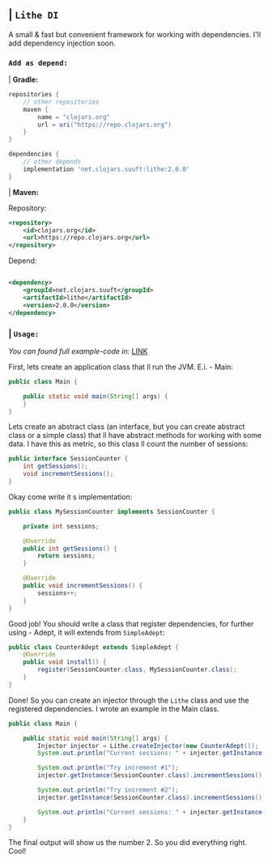 ## | `Lithe DI`
A small & fast but convenient framework for working with dependencies. I'll add dependency injection soon.
### `Add as depend:`

| **Gradle:**

```groovy
repositories {
    // other repositories
    maven {
        name = "clojars.org"
        url = uri("https://repo.clojars.org")
    }
}

dependencies {
    // other depends
    implementation 'net.clojars.suuft:lithe:2.0.0'
}
```

| **Maven:**

Repository:

```xml
<repository>
    <id>clojars.org</id>
    <url>https://repo.clojars.org</url>
</repository>
```

Depend:

```xml

<dependency>
    <groupId>net.clojars.suuft</groupId>
    <artifactId>lithe</artifactId>
    <version>2.0.0</version>
</dependency>
```
### | `Usage:`
*You can found full example-code in:* [LINK](https://github.com/suuft/Lithe/tree/master/src/test/java/net/lithe/test)

First, lets create an application class that ll run the JVM. E.i. - Main:
```java
public class Main {

    public static void main(String[] args) {
    }
}
```
Lets create an abstract class (an interface, but you can create abstract class or a simple class) that ll have abstract methods for working with some data. I have this as metric, so this class ll count the number of sessions:
```java
public interface SessionCounter {
    int getSessions();
    void incrementSessions();
}
```
Okay come write it s implementation:
```java
public class MySessionCounter implements SessionCounter {

    private int sessions;

    @Override
    public int getSessions() {
        return sessions;
    }

    @Override
    public void incrementSessions() {
        sessions++;
    }
}
```
Good job! You should write a class that register dependencies, for further using - Adept, it will extends from `SimpleAdept`:
```java
public class CounterAdept extends SimpleAdept {
    @Override
    public void install() {
        register(SessionCounter.class, MySessionCounter.class);
    }
}
```
Done! So you can create an injector through the `Lithe` class and use the registered dependencies. I wrote an example in the Main class.
```java
public class Main {

    public static void main(String[] args) {
        Injector injector = Lithe.createInjector(new CounterAdept());
        System.out.println("Current sessions: " + injector.getInstance(SessionCounter.class).getSessions());

        System.out.println("Try increment #1");
        injector.getInstance(SessionCounter.class).incrementSessions();

        System.out.println("Try increment #2");
        injector.getInstance(SessionCounter.class).incrementSessions();

        System.out.println("Current sessions: " + injector.getInstance(SessionCounter.class).getSessions());
    }
}
```
The final output will show us the number 2. So you did everything right. Cool!